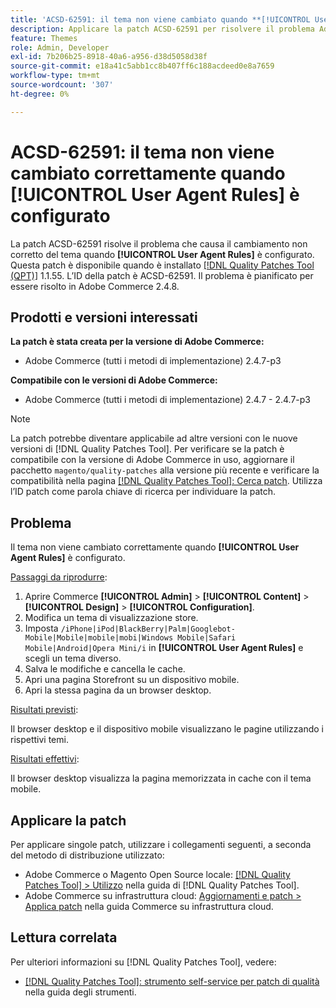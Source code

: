 ```yaml
---
title: 'ACSD-62591: il tema non viene cambiato quando **[!UICONTROL User Agent Rules]** è configurato'
description: Applicare la patch ACSD-62591 per risolvere il problema Adobe Commerce in cui il tema non viene cambiato correttamente quando **[!UICONTROL User Agent Rules]** sono configurati.
feature: Themes
role: Admin, Developer
exl-id: 7b206b25-8918-40a6-a956-d38d5058d38f
source-git-commit: e18a41c5abb1cc8b407ff6c188acdeed0e8a7659
workflow-type: tm+mt
source-wordcount: '307'
ht-degree: 0%

---
```


# ACSD-62591: il tema non viene cambiato correttamente quando [!UICONTROL User Agent Rules] è configurato

La patch ACSD-62591 risolve il problema che causa il cambiamento non corretto del tema quando **[!UICONTROL User Agent Rules]** è configurato. Questa patch è disponibile quando è installato [[!DNL Quality Patches Tool (QPT)]](/help/tools/quality-patches-tool/quality-patches-tool-to-self-serve-quality-patches.md) 1.1.55. L’ID della patch è ACSD-62591. Il problema è pianificato per essere risolto in Adobe Commerce 2.4.8.

## Prodotti e versioni interessati

**La patch è stata creata per la versione di Adobe Commerce:**
* Adobe Commerce (tutti i metodi di implementazione) 2.4.7-p3

**Compatibile con le versioni di Adobe Commerce:**
* Adobe Commerce (tutti i metodi di implementazione) 2.4.7 - 2.4.7-p3

>[!NOTE]
>
>La patch potrebbe diventare applicabile ad altre versioni con le nuove versioni di [!DNL Quality Patches Tool]. Per verificare se la patch è compatibile con la versione di Adobe Commerce in uso, aggiornare il pacchetto `magento/quality-patches` alla versione più recente e verificare la compatibilità nella pagina [[!DNL Quality Patches Tool]: Cerca patch](https://experienceleague.adobe.com/tools/commerce-quality-patches/index.html). Utilizza l’ID patch come parola chiave di ricerca per individuare la patch.

## Problema

Il tema non viene cambiato correttamente quando **[!UICONTROL User Agent Rules]** è configurato.

<u>Passaggi da riprodurre</u>:

1. Aprire Commerce **[!UICONTROL Admin]** > **[!UICONTROL Content]** > **[!UICONTROL Design]** > **[!UICONTROL Configuration]**.
1. Modifica un tema di visualizzazione store.
1. Imposta `/iPhone|iPod|BlackBerry|Palm|Googlebot-Mobile|Mobile|mobile|mobi|Windows Mobile|Safari Mobile|Android|Opera Mini/i` in **[!UICONTROL User Agent Rules]** e scegli un tema diverso.
1. Salva le modifiche e cancella le cache.
1. Apri una pagina Storefront su un dispositivo mobile.
1. Apri la stessa pagina da un browser desktop.

<u>Risultati previsti</u>:

Il browser desktop e il dispositivo mobile visualizzano le pagine utilizzando i rispettivi temi.

<u>Risultati effettivi</u>:

Il browser desktop visualizza la pagina memorizzata in cache con il tema mobile.

## Applicare la patch

Per applicare singole patch, utilizzare i collegamenti seguenti, a seconda del metodo di distribuzione utilizzato:

* Adobe Commerce o Magento Open Source locale: [[!DNL Quality Patches Tool] > Utilizzo](/help/tools/quality-patches-tool/usage.md) nella guida di [!DNL Quality Patches Tool].
* Adobe Commerce su infrastruttura cloud: [Aggiornamenti e patch > Applica patch](https://experienceleague.adobe.com/docs/commerce-cloud-service/user-guide/develop/upgrade/apply-patches.html) nella guida Commerce su infrastruttura cloud.


## Lettura correlata

Per ulteriori informazioni su [!DNL Quality Patches Tool], vedere:

* [[!DNL Quality Patches Tool]: strumento self-service per patch di qualità](/help/tools/quality-patches-tool/quality-patches-tool-to-self-serve-quality-patches.md) nella guida degli strumenti.

